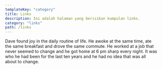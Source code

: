 ```yaml
---
templateKey: "category"
title: Links
description: Ini adalah halaman yang berisikan kumpulan links.
category: "links"
path: /links
---
```


Dave found joy in the daily routine of life. He awoke at the same time, ate the same breakfast and drove the same commute. He worked at a job that never seemed to change and he got home at 6 pm sharp every night. It was who he had been for the last ten years and he had no idea that was all about to change.
